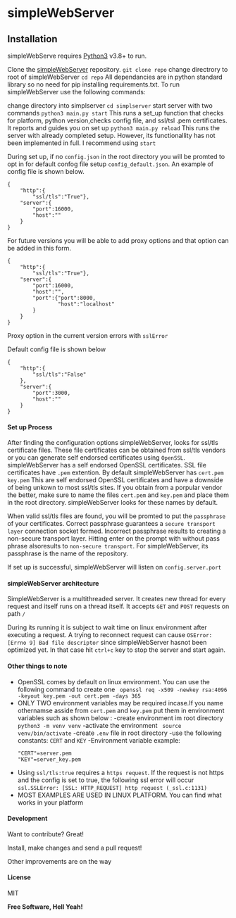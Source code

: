 # simpleWebServer
## Installation

simpleWebServe requires [Python3](https://python.org/) v3.8+ to run.

Clone the [simpleWebServer](https://github.com/Sammy-Barasa/simpleWebServer.git) repository.
```git clone repo```
change directrory to root of simpleWebServer
```cd repo```
All dependancies are in python standard library so no need for pip installing requirements.txt. 
To run simpleWebServer use the following commands:

change directory into simplserver
```cd simplserver```
start server with two commands
```python3 main.py start```
This runs a set_up function that checks for platform, python version,checks config file, and ssl/tsl .pem certificates. It reports and guides you on set up
```python3 main.py reload```
This runs the server with already completed setup. However, its functionallity has not been implemented in full. I recommend using ```start```

During set up, if no ```config.json``` in the root directory you will be promted to opt in for default confog file setup `config_default.json`. An example of config file is shown below.
``` 
{
    "http":{
        "ssl/tls":"True"},
    "server":{
        "port":16000,
        "host":""
    }
}
```
For future versions you will be able to add proxy options and that option can be added in this form.
``` 
{
    "http":{
        "ssl/tls":"True"},
    "server":{
        "port":16000,
        "host":"",
        "port":{"port":8000,
                "host":"localhost"
        }
    }
}
```
Proxy option in the current version errors with ```sslError```

Default config file is shown below
```
{
    "http":{
        "ssl/tls":"False"
    },
    "server":{
        "port":3000,
        "host":""
    }
}
```
#### Set up Process
After finding the configuration options simpleWebServer, looks for ssl/tls certificate files. These file certificates can be obtained from ssl/tls vendors or you can generate self endorsed certificates using ```OpenSSL```. simpleWebServer has a self endorsed OpenSSL certificates. SSL file certificates have ``.pem`` extention.
By default simpleWebServer has
```cert.pem```
```key.pem```
This are self endorsed OpenSSL certificates and have a downside of being unkown to most ssl/tls sites. If you obtain from a porpular vendor the better, make sure to name the files ```cert.pem``` and ```key.pem``` and place them in the root directory. simpleWebServer looks for these names by default.

When valid ssl/tls files are found, you will be promted to put the `passphrase` of your certificates. Correct passphrase guarantees a `secure transport layer` connection socket formed. Incorrect passphrase results to creating a non-secure transport layer. Hitting enter on the prompt with without pass phrase alsoresults to `non-secure transport`. For simpleWebServer, its passphrase is the name of the repository.

If set up is successful, simpleWebServer will listen on `config.server.port`

#### simpleWebServer architecture
SimpleWebServer is a multithreaded server. It creates new thread for every request and itself runs on a thread itself.
It accepts `GET` and `POST` requests on path `/`

During its running it is subject to wait time on linux environment after executing a request. A trying to reconnect request can cause `OSError: [Errno 9] Bad file descriptor` since simpleWebServer hasnot been optimized yet. In that case hit `ctrl+c` key to stop the server and start again.

#### Other things to note

- OpenSSL comes by default on linux environment. You can use the following command to create one  ``` openssl req -x509 -newkey rsa:4096 -keyout key.pem -out cert.pem -days 365```
- ONLY TWO environment variables may be required incase.If you name othernamse asside from `cert.pem` and `key.pem` put them in environment variables such as shown below :
    -create environment im root directory
    ```python3 -m venv venv```
    -activate the environment
    ``` source venv/bin/activate```
    -create `.env` file in root directory 
    -use the following constants: `CERT` and `KEY`
    -Environment variable example:
    ```
    "CERT"=server.pem
    "KEY"=server_key.pem
    ```
- Using `ssl/tls:true` requires a `https request`. If the request is not https and the config is set to true, the following ssl error will occur
```ssl.SSLError: [SSL: HTTP_REQUEST] http request (_ssl.c:1131)```
- MOST EXAMPLES ARE USED IN LINUX PLATFORM. You can find what works in your platform

#### Development

Want to contribute? Great!

Install, make changes and send a pull request!

Other improvements are on the way

#### License

MIT

**Free Software, Hell Yeah!**
